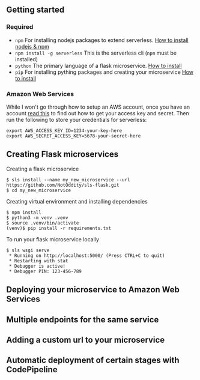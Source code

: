 ## Getting started

### Required
- `npm` For installing nodejs packages to extend serverless. [How to install nodejs & npm](https://docs.npmjs.com/downloading-and-installing-node-js-and-npm)
- `npm install -g serverless` This is the serverless cli (`npm` must be installed)
- `python` The primary language of a flask microservice. [How to install](https://wiki.python.org/moin/BeginnersGuide/Download)
- `pip` For installing pything packages and creating your microservice [How to install](https://packaging.python.org/tutorials/installing-packages/#requirements-for-installing-packages)

### Amazon Web Services
While I won't go through how to setup an AWS account, once you have an account
[read this](https://docs.aws.amazon.com/general/latest/gr/aws-sec-cred-types.html)
to find out how to get your access key and secret.
Then run the following to store your credentials for serverless:
```
export AWS_ACCESS_KEY_ID=1234-your-key-here
export AWS_SECRET_ACCESS_KEY=5678-your-secret-here
```

## Creating Flask microservices
Creating a flask microservice
```
$ sls install --name my_new_microservice --url https://github.com/NotOddity/sls-flask.git
$ cd my_new_microservice
```

Creating virtual environment and installing dependencies
```
$ npm install
$ python3 -m venv .venv
$ source .venv/bin/activate
(venv)$ pip install -r requirements.txt 
```

To run your flask microservice locally
```
$ sls wsgi serve
 * Running on http://localhost:5000/ (Press CTRL+C to quit)
 * Restarting with stat
 * Debugger is active!
 * Debugger PIN: 123-456-789
```

## Deploying your microservice to Amazon Web Services

## Multiple endpoints for the same service

## Adding a custom url to your microservice

## Automatic deployment of certain stages with CodePipeline
